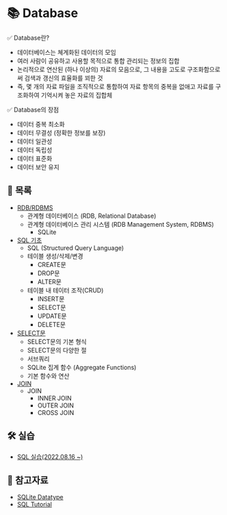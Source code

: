 # 📚 Database

✅ Database란?

- 데이터베이스는 쳬계화된 데이터의 모임
- 여러 사람이 공유하고 사용할 목적으로 통합 관리되는 정보의 집합
- 논리적으로 연산된 (하나 이상의) 자료의 모음으로, 그 내용을 고도로 구조화함으로써 검색과 갱신의 효율화를 꾀한 것
- 즉, 몇 개의 자료 파일을 조직적으로 통합하여 자료 항목의 중복을 없애고 자료를 구조화하여 기억시켜 놓은 자료의 집합체

✅ Database의 장점

- 데이터 중복 최소화
- 데이터 무결성 (정확한 정보를 보장)
- 데이터 일관성
- 데이터 독립성
- 데이터 표준화
- 데이터 보안 유지



## 📃 목록

- [RDB/RDBMS](https://github.com/hyejinny97/TIL/blob/master/Database/RDB.md)
  - 관계형 데이터베이스 (RDB, Relational Database)
  - 관계형 데이터베이스 관리 시스템 (RDB Management System, RDBMS)
    - SQLite
- [SQL 기초](https://github.com/hyejinny97/TIL/blob/master/Database/SQL_base.md)
  - SQL (Structured Query Language)
  - 테이블 생성/삭제/변경
    - CREATE문
    - DROP문
    - ALTER문
  - 테이블 내 테이터 조작(CRUD)
    - INSERT문
    - SELECT문
    - UPDATE문
    - DELETE문
- [SELECT문](https://github.com/hyejinny97/TIL/blob/master/Database/SELECT.md)
  - SELECT문의 기본 형식
  - SELECT문의 다양한 절
  - 서브쿼리
  - SQLite 집계 함수 (Aggregate Functions)
  - 기본 함수와 연산
- [JOIN](https://github.com/hyejinny97/TIL/blob/master/Database/JOIN.md)
  - JOIN
    - INNER JOIN
    - OUTER JOIN
    - CROSS JOIN




## 🛠 실습
- [SQL 실습(2022.08.16 ~)](https://github.com/hyejinny97/DB_practice)



## 🔎 참고자료
- [SQLite Datatype](https://www.sqlite.org/datatype3.html)
- [SQL Tutorial](https://www.w3schools.com/sql/default.asp)